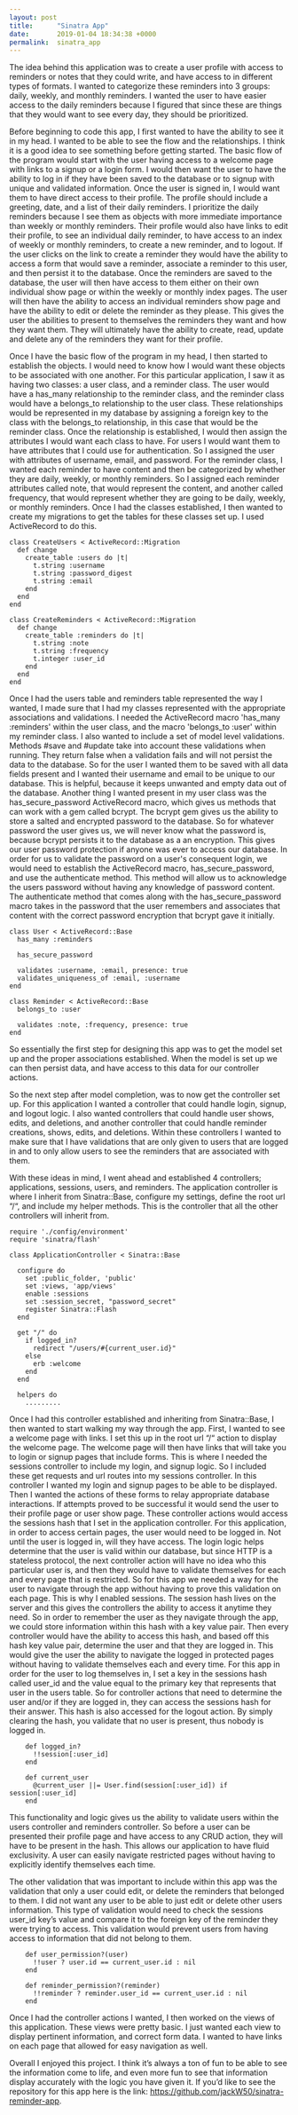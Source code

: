 ```yaml
---
layout: post
title:      "Sinatra App"
date:       2019-01-04 18:34:38 +0000
permalink:  sinatra_app
---
```



The idea behind this application was to create a user profile with access to reminders or notes that they could write, and have access to in different types of formats. I wanted to categorize these reminders into 3 groups: daily, weekly, and monthly reminders. I wanted the user to have easier access to the daily reminders because I figured that since these are things that they would want to see every day, they should be prioritized.

Before beginning to code this app, I first wanted to have the ability to see it in my head. I wanted to be able to see the flow and the relationships. I think it is a good idea to see something before getting started. The basic flow of the program would start with the user having access to a welcome page with links to a signup or a login form. I would then want the user to have the ability to log in if they have been saved to the database or to signup with unique and validated information. Once the user is signed in, I would want them to have direct access to their profile. The profile should include a greeting, date, and a list of their daily reminders. I prioritize the daily reminders because I see them as objects with more immediate importance than weekly or monthly reminders. Their profile would also have links to edit their profile, to see an individual daily reminder, to have access to an index of weekly or monthly reminders, to create a new reminder, and to logout. If the user clicks on the link to create a reminder they would have the ability to access a form that would save a reminder, associate a reminder to this user, and then persist it to the database. Once the reminders are saved to the database, the user will then have access to them either on their own individual show page or within the weekly or monthly index pages. The user will then have the ability to access an individual reminders show page and have the ability to edit or delete the reminder as they please. This gives the user the abilities to present to themselves the reminders they want and how they want them. They will ultimately have the ability to create, read, update and delete any of the reminders they want for their profile.

Once I have the basic flow of the program in my head, I then started to establish the objects. I would need to know how I would want these objects to be associated with one another. For this particular application, I saw it as having two classes: a user class, and a reminder class. The user would have a has_many relationship to the reminder class, and the reminder class would have a belongs_to relationship to the user class. These relationships would be represented in my database by assigning a foreign key to the class with the belongs_to relationship, in this case that would be the reminder class. Once the relationship is established, I would then assign the attributes I would want each class to have. For users I would want them to have attributes that I could use for authentication. So I assigned the user with attributes of username, email, and password. For the reminder class, I wanted each reminder to have content and then be categorized by whether they are daily, weekly, or monthly reminders. So I assigned each reminder attributes called note, that would represent the content, and another called frequency, that would represent whether they are going to be daily, weekly, or monthly reminders. Once I had the classes established, I then wanted to create my migrations to get the tables for these classes set up. I used ActiveRecord to do this.

```
class CreateUsers < ActiveRecord::Migration
  def change
    create_table :users do |t|
      t.string :username
      t.string :password_digest
      t.string :email 
    end 
  end
end
```

```
class CreateReminders < ActiveRecord::Migration
  def change
    create_table :reminders do |t|
      t.string :note 
      t.string :frequency 
      t.integer :user_id 
    end 
  end
end
```

Once I had the users table and reminders table represented the way I wanted, I made sure that I had my classes represented with the appropriate associations and validations. I needed the ActiveRecord macro 'has_many :reminders' within the user class, and the macro 'belongs_to :user' within my reminder class. I also wanted to include a set of model level validations. Methods #save and #update take into account these validations when running. They return false when a validation fails and will not persist the data to the database. So for the user I wanted them to be saved with all data fields present and I wanted their username and email to be unique to our database. This is helpful, because it keeps unwanted and empty data out of the database. Another thing I wanted present in my user class was the has_secure_password ActiveRecord macro, which gives us methods that can work with a gem called bcrypt. The bcrypt gem gives us the ability to store a salted and encrypted password to the database. So for whatever password the user gives us, we will never know what the password is, because bcrypt persists it to the database as a an encryption. This gives our user password protection if anyone was ever to access our database. In order for us to validate the password on a user's consequent login, we would need to establish the ActiveRecord macro, has_secure_password, and use the authenticate method. This method will allow us to acknowledge the users password without having any knowledge of password content. The authenticate method that comes along with the has_secure_password macro takes in the password that the user remembers and associates that content with the correct password encryption that bcrypt gave it initially. 

```
class User < ActiveRecord::Base 
  has_many :reminders 
  
  has_secure_password 
  
  validates :username, :email, presence: true 
  validates_uniqueness_of :email, :username
end 
```

```
class Reminder < ActiveRecord::Base 
  belongs_to :user 
  
  validates :note, :frequency, presence: true 
end 
```

So essentially the first step for designing this app was to get the model set up and the proper associations established. When the model is set up we can then persist data, and have access to this data for our controller actions.

So the next step after model completion, was to now get the controller set up. For this application I wanted a controller that could handle login, signup, and logout logic. I also wanted controllers that could handle user shows, edits, and deletions, and another controller that could handle reminder creations, shows, edits, and deletions. Within these controllers I wanted to make sure that I have validations that are only given to users that are logged in and to only allow users to see the reminders that are associated with them.

With these ideas in mind, I went ahead and established 4 controllers; applications, sessions, users, and reminders. The application controller is where I inherit from Sinatra::Base, configure  my settings, define the root url “/“, and include my helper methods. This is the controller that all the other controllers will inherit from. 

```
require './config/environment'
require 'sinatra/flash'

class ApplicationController < Sinatra::Base
  
  configure do
    set :public_folder, 'public'
    set :views, 'app/views'
    enable :sessions
    set :session_secret, "password_secret"
    register Sinatra::Flash
  end

  get "/" do
    if logged_in? 
      redirect "/users/#{current_user.id}"
    else 
      erb :welcome
    end 
  end
  
  helpers do
	.........
```

Once I had this controller established and inheriting from Sinatra::Base, I then wanted to start walking my way through the app. First, I wanted to see a welcome page with links. I set this up in the root url “/“ action to display the welcome page. The welcome page will then have links that will take you to login or signup pages that include forms. This is where I needed the sessions controller to include my login, and signup logic. So I included these get requests and url routes into my sessions controller. In this controller I wanted my login and signup pages to be able to be displayed. Then I wanted the actions of these forms to relay appropriate database interactions. If attempts proved to be successful it would send the user to their profile page or user show page. These controller actions would access the sessions hash that I set in the application controller. For this application, in order to access certain pages, the user would need to be logged in. Not until the user is logged in, will they have access. The login logic helps determine that the user is valid within our database, but since HTTP is a stateless protocol, the next controller action will have no idea who this particular user is, and then they would have to validate themselves for each and every page that is restricted. So for this app we needed a way for the user to navigate through the app without having to prove this validation on each page. This is why I enabled sessions. The session hash lives on the server and this gives the controllers the ability to access it anytime they need. So in order to remember the user as they navigate through the app, we could store information within this hash with a key value pair. Then every controller would have the ability to access this hash, and based off this hash key value pair, determine the user and that they are logged in. This would give the user the ability to navigate the logged in protected pages without having to validate themselves each and every time. For this app in order for the user to log themselves in, I set a key in the sessions hash called user_id and the value equal to the primary key that represents that user in the users table. So for controller actions that need to determine the user and/or if they are logged in, they can access the sessions hash for their answer. This hash is also accessed for the logout action. By simply clearing the hash, you validate that no user is present, thus nobody is logged in.

```
    def logged_in?
      !!session[:user_id]
    end 
    
    def current_user 
      @current_user ||= User.find(session[:user_id]) if session[:user_id]
    end 
```

This functionality and logic gives us the ability to validate users within the users controller and reminders controller. So before a user can be presented their profile page and have access to any CRUD action, they will have to be present in the hash. This allows our application to have fluid exclusivity. A user can easily navigate restricted pages without having to explicitly identify themselves each time.

The other validation that was important to include within this app was the validation that only a user could edit, or delete the reminders that belonged to them. I did not want any user to be able to just edit or delete other users information. This type of validation would need to check the sessions user_id key’s value and compare it to the foreign key of the reminder they were trying to access. This validation would prevent users from having access to information that did not belong to them. 

```
    def user_permission?(user)
      !!user ? user.id == current_user.id : nil 
    end 
    
    def reminder_permission?(reminder)
      !!reminder ? reminder.user_id == current_user.id : nil
    end 
```

Once I had the controller actions I wanted, I then worked on the views of this application. These views were pretty basic. I just wanted each view to display pertinent information, and correct form data. I wanted to have links on each page that allowed for easy navigation as well. 

Overall I enjoyed this project. I think it’s always a ton of fun to be able to see the information come to life, and even more fun to see that information display accurately with the logic you have given it. If you’d like to see the repository for this app here is the link: https://github.com/jackW50/sinatra-reminder-app.




